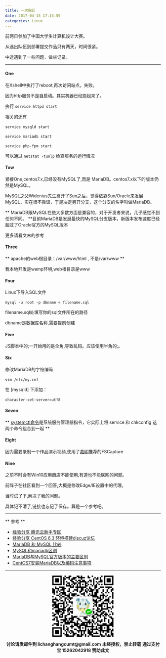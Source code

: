 ```yaml
---
title: 一次搬迁
date: 2017-04-15 17:15:59
categories: Linux
---
```


前两日参加了中国大学生计算机设计大赛。

从选出队伍到部署提交作品只有两天，时间很紧。

中途遇到了一些问题，做些记录。

**************

#### One

在Xshell中执行了reboot,再次访问站点，失败。

因为http服务不是自启动。其实机器已经跑起来了。

执行 <code>service httpd start</code>

相关的还有

<code>service mysqld start</code>

<code>service mariadb start</code>

<code>service php-fpm start</code>

可以通过 <code>netstat -tunlp</code> 检查服务的运行情况


#### Tow

紧接One,centos7.x,已经没有MySQL了,而是 MariaDB。centos7.x以下的版本仍然是MySQL。

MySQL之父Widenius先生离开了Sun之后，觉得依靠Sun/Oracle来发展MySQL，实在很不靠谱，于是决定另开分支，这个分支的名字叫做MariaDB。

** MariaDB跟MySQL在绝大多数方面是兼容的，对于开发者来说，几乎感觉不到任何不同。 **目前MariaDB是发展最快的MySQL分支版本，新版本发布速度已经超过了Oracle官方的MySQL版本

更多请看文末的参考


#### Three

** apache的web根目录：/var/www/html , 不是/var/www **

我本地开发是wamp环境,web根目录是www


#### Four

Linux下导入SQL文件

<code>mysql -u root -p dbname < filename.sql</code>

filename.sql处填写你的sql文件所在的路径

dbname是数据库名称,需要提前创建


#### Five

JS脚本中的;一开始用的是全角,导致乱码。应该使用半角的;。

#### Six

修改MariaDB的字符编码

<code>vim /etc/my.cnf</code>

在 [mysqld] 下添加：

<code>character-set-server=utf8</code>

#### Seven

** [systemctl命令](http://man.linuxde.net/systemctl)是系统服务管理器指令，它实际上将 service 和 chkconfig 这两个命令组合到一起 **

#### Eight

因为需要录制一个作品演示视频,使用了[嘉明](http://wander.leanote.com/)推荐的FSCapture

#### Nine

之前不时会有Win10应用商店不能使用,有道也不能联网的问题。

前阵子在社区看到一个回答,大概是修改Edge/IE设置中的代理。

当时试了下,解决了我的问题。

具体记不清了,链接也忘记了保存。算是一个参考吧。

*******************

** 参考 **

- [经验分享 腾讯云新手专区](http://bbs.qcloud.com/forum.php?mod=viewthread&tid=2387&extra=page%3D1)
- [经验分享 CentOS 6.3 环境搭建discuz论坛](http://bbs.qcloud.com/thread-1316-1-1.html)
- [MariaDB 和 MySQL 比较](http://www.oschina.net/translate/mariadb-vs-mysql-a-comparison)
- [MySQL和mariadb区别](http://ask.chinaunix.net/question/556)
- [MariaDB与MySQL官方版本的主要区别](https://segmentfault.com/a/1190000007092956?_ea=1234141)
- [CentOS7安装MariaDB以及编码注意事项](http://blog.csdn.net/wzqnls/article/details/53241183)
********************

<div width="100%" align="center"><img src="/img/wx.png" alt="微信赞助二维码"></div></div>
<script type="text/javascript" charset="utf-8" src="http://www.dashangcloud.com/static/ds.js"></script>
<p style="margin-top: 0.4em; text-align: center">
      <b style="font-size: 1em;">讨论请发邮件到 lichanghangcumt@gmail.com</b>
      <b style="font-size: 1em;">未经授权，禁止转载</b>
      <b style="font-size: 1em;">通过支付宝 15262042918 赞助此文</b>
 </p>
